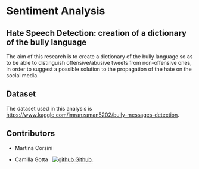 # Sentiment Analysis

## Hate Speech Detection: creation of a dictionary of the bully language
The aim of this research is to create a dictionary of the bully language
so as to be able to distinguish offensive/abusive tweets from non-offensive ones, in order
to suggest a possible solution to the propagation of the hate on the social media.

## Dataset
The dataset used in this analysis is https://www.kaggle.com/imranzaman5202/bully-messages-detection.

## Contributors

- Martina Corsini  

- Camilla Gotta  &nbsp; <a href="https://github.com/lauraciurca" rel="nofollow noreferrer"> <img src="https://i.stack.imgur.com/tskMh.png" alt="github"> Github </a> &nbsp; 

